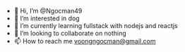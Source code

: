 - 👋 Hi, I’m @Ngocman49
- 👀 I’m interested in dog
- 🌱 I’m currently learning fullstack with nodejs and reactjs
- 💞️ I’m looking to collaborate on nothing
- 📫 How to reach me voongngocman@gmail.com


